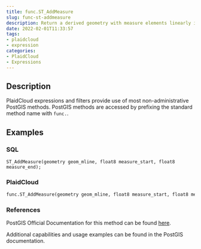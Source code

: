 ```yaml
---
title: func.ST_AddMeasure
slug: func-st-addmeasure
description: Return a derived geometry with measure elements linearly interpolated between the start and end points
date: 2022-02-01T11:33:57
tags:
- plaidcloud
- expression
categories:
- PlaidCloud
- Expressions
---
```



## Description


PlaidCloud expressions and filters provide use of most non-administrative PostGIS methods. PostGIS methods are accessed by prefixing the standard method name with `func.`.



## Examples


### SQL



```
ST_AddMeasure(geometry geom_mline, float8 measure_start, float8 measure_end);
```


### PlaidCloud



```python
func.ST_AddMeasure(geometry geom_mline, float8 measure_start, float8 measure_end)
```


### References


PostGIS Official Documentation for this method can be found [here](https://postgis.net/docs/manual-3.1/ST_AddMeasure.html).



Additional capabilities and usage examples can be found in the PostGIS documentation.


